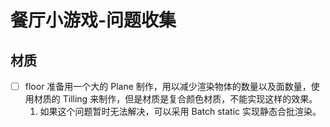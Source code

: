 # 餐厅小游戏-问题收集

## 材质

- [ ] floor 准备用一个大的 Plane 制作，用以减少渲染物体的数量以及面数量，使用材质的 Tilling 来制作，但是材质是复合颜色材质，不能实现这样的效果。
  1. 如果这个问题暂时无法解决，可以采用 Batch static 实现静态合批渲染。
